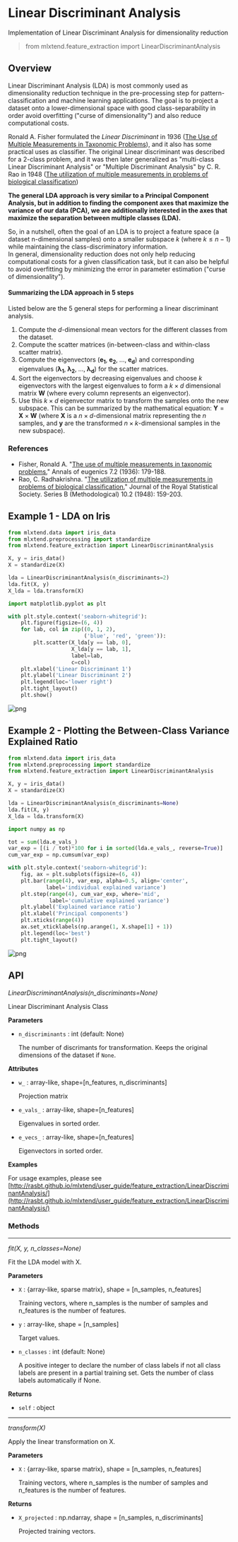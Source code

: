 # Linear Discriminant Analysis

Implementation of Linear Discriminant Analysis for dimensionality reduction

> from mlxtend.feature_extraction import LinearDiscriminantAnalysis

## Overview

Linear Discriminant Analysis (LDA) is most commonly used as dimensionality reduction technique in the pre-processing step for pattern-classification and machine learning applications.
The goal is to project a dataset onto a lower-dimensional space with good class-separability in order avoid overfitting ("curse of dimensionality") and also reduce computational costs.

Ronald A. Fisher formulated the *Linear Discriminant* in 1936 ([The Use of Multiple  Measurements in Taxonomic Problems](http://onlinelibrary.wiley.com/doi/10.1111/j.1469-1809.1936.tb02137.x/abstract)), and it also has some practical uses as classifier. The original Linear discriminant was described for a 2-class problem, and it was then later generalized as "multi-class Linear Discriminant Analysis" or "Multiple Discriminant Analysis" by C. R. Rao in 1948 ([The utilization of multiple measurements in problems of biological classification](http://www.jstor.org/stable/2983775))

**The general LDA approach is very similar to a Principal Component Analysis, but in addition to finding the component axes that maximize the variance of our data (PCA), we are additionally interested in the axes that maximize the separation between multiple classes (LDA).**

So, in a nutshell, often the goal of an LDA is to project a feature space (a dataset n-dimensional samples) onto a smaller subspace $k$ (where $k \leq n-1$) while maintaining the class-discriminatory information.   
In general, dimensionality reduction does not only help reducing computational costs for a given classification task, but it can also be helpful to avoid overfitting by minimizing the error in parameter estimation ("curse of dimensionality").

#### Summarizing the LDA approach in 5 steps


Listed below are the 5 general steps for performing a linear discriminant analysis.

1. Compute the $d$-dimensional mean vectors for the different classes from the dataset.
2. Compute the scatter matrices (in-between-class and within-class scatter matrix).
3. Compute the eigenvectors ($\mathbf{e_1}, \; \mathbf{e_2}, \; ..., \; \mathbf{e_d}$) and corresponding eigenvalues ($\mathbf{\lambda_1}, \; \mathbf{\lambda_2}, \; ..., \; \mathbf{\lambda_d}$) for the scatter matrices.
4. Sort the eigenvectors by decreasing eigenvalues and choose $k$ eigenvectors with the largest eigenvalues to form a $k \times d$ dimensional matrix $\mathbf{W}$ (where every column represents an eigenvector).
5. Use this $k \times d$ eigenvector matrix to transform the samples onto the new subspace. This can be summarized by the mathematical equation: $\mathbf{Y} = \mathbf{X} \times \mathbf{W}$ (where $\mathbf{X}$ is a $n \times d$-dimensional matrix representing the $n$ samples, and $\mathbf{y}$ are the transformed $n \times k$-dimensional samples in the new subspace).

### References

- Fisher, Ronald A. "[The use of multiple measurements in taxonomic problems.](http://onlinelibrary.wiley.com/doi/10.1111/j.1469-1809.1936.tb02137.x/abstract)" Annals of eugenics 7.2 (1936): 179-188.
- Rao, C. Radhakrishna. "[The utilization of multiple measurements in problems of biological classification.](http://www.jstor.org/stable/2983775)" Journal of the Royal Statistical Society. Series B (Methodological) 10.2 (1948): 159-203.

## Example 1 - LDA on Iris


```python
from mlxtend.data import iris_data
from mlxtend.preprocessing import standardize
from mlxtend.feature_extraction import LinearDiscriminantAnalysis

X, y = iris_data()
X = standardize(X)

lda = LinearDiscriminantAnalysis(n_discriminants=2)
lda.fit(X, y)
X_lda = lda.transform(X)
```


```python
import matplotlib.pyplot as plt

with plt.style.context('seaborn-whitegrid'):
    plt.figure(figsize=(6, 4))
    for lab, col in zip((0, 1, 2),
                        ('blue', 'red', 'green')):
        plt.scatter(X_lda[y == lab, 0],
                    X_lda[y == lab, 1],
                    label=lab,
                    c=col)
    plt.xlabel('Linear Discriminant 1')
    plt.ylabel('Linear Discriminant 2')
    plt.legend(loc='lower right')
    plt.tight_layout()
    plt.show()
```


![png](LinearDiscriminantAnalysis_files/LinearDiscriminantAnalysis_11_0.png)


## Example 2 - Plotting the Between-Class Variance Explained Ratio


```python
from mlxtend.data import iris_data
from mlxtend.preprocessing import standardize
from mlxtend.feature_extraction import LinearDiscriminantAnalysis

X, y = iris_data()
X = standardize(X)

lda = LinearDiscriminantAnalysis(n_discriminants=None)
lda.fit(X, y)
X_lda = lda.transform(X)
```


```python
import numpy as np

tot = sum(lda.e_vals_)
var_exp = [(i / tot)*100 for i in sorted(lda.e_vals_, reverse=True)]
cum_var_exp = np.cumsum(var_exp)
```


```python
with plt.style.context('seaborn-whitegrid'):
    fig, ax = plt.subplots(figsize=(6, 4))
    plt.bar(range(4), var_exp, alpha=0.5, align='center',
            label='individual explained variance')
    plt.step(range(4), cum_var_exp, where='mid',
             label='cumulative explained variance')
    plt.ylabel('Explained variance ratio')
    plt.xlabel('Principal components')
    plt.xticks(range(4))
    ax.set_xticklabels(np.arange(1, X.shape[1] + 1))
    plt.legend(loc='best')
    plt.tight_layout()
```


![png](LinearDiscriminantAnalysis_files/LinearDiscriminantAnalysis_15_0.png)


## API


*LinearDiscriminantAnalysis(n_discriminants=None)*

Linear Discriminant Analysis Class

**Parameters**

- `n_discriminants` : int (default: None)

    The number of discrimants for transformation.
    Keeps the original dimensions of the dataset if `None`.

**Attributes**

- `w_` : array-like, shape=[n_features, n_discriminants]

    Projection matrix

- `e_vals_` : array-like, shape=[n_features]

    Eigenvalues in sorted order.

- `e_vecs_` : array-like, shape=[n_features]

    Eigenvectors in sorted order.

**Examples**

For usage examples, please see
    [http://rasbt.github.io/mlxtend/user_guide/feature_extraction/LinearDiscriminantAnalysis/](http://rasbt.github.io/mlxtend/user_guide/feature_extraction/LinearDiscriminantAnalysis/)

### Methods

<hr>

*fit(X, y, n_classes=None)*

Fit the LDA model with X.

**Parameters**

- `X` : {array-like, sparse matrix}, shape = [n_samples, n_features]

    Training vectors, where n_samples is the number of samples and
    n_features is the number of features.

- `y` : array-like, shape = [n_samples]

    Target values.

- `n_classes` : int (default: None)

    A positive integer to declare the number of class labels
    if not all class labels are present in a partial training set.
    Gets the number of class labels automatically if None.

**Returns**

- `self` : object


<hr>

*transform(X)*

Apply the linear transformation on X.

**Parameters**

- `X` : {array-like, sparse matrix}, shape = [n_samples, n_features]

    Training vectors, where n_samples is the number of samples and
    n_features is the number of features.

**Returns**

- `X_projected` : np.ndarray, shape = [n_samples, n_discriminants]

    Projected training vectors.


